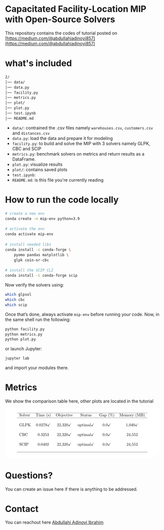 # Capacitated Facility-Location MIP with Open-Source Solvers
This repository contains the codes of tutorial posted on [https://medium.com/@abdullahiadinoyi857](https://medium.com/@abdullahiadinoyi857)

# what's included

```bash
2/
│── data/
│── data.py
│── facility.py
│── metrics.py
│── plot/
│── plot.py
│── test.ipynb
│── README.md
```

- ```data/```: contrained the .csv files namely `warehouses.csv`, `customers.csv` and `distances.csv`
- ```data.py```: load the data and prepare it for modeling
- ```facility.py```: to build and solve the MIP with 3 solvers namely GLPK, CBC and SCIP
- ```metrics.py```: benchmark solvers on metrics and return results as a DataFrame.
- ```plot.py```: visualize results
- ```plot/```: contains saved plots
- ```test.ipynb```: 
- ```README.md```: is this file you're currently reading

# How to run the code locally

```bash
# create a new env
conda create -n mip-env python=3.9

# activate the env
conda activate mip-env

# install needed libs
conda install -c conda-forge \
    pyomo pandas matplotlib \
    glpk coin-or-cbc

# install the SCIP CLI 
conda install -c conda-forge scip
```

Now verify the solvers using:
```bash
which glpsol 
which cbc     
which scip
```
Once that’s done, always activate `mip-env` before running your code. Now, in the same shell run the following:

```bash
python facility.py
python metrics.py
python plot.py
```

or launch Jupyter:

```bash
jupyter lab
```
and import your modules there.

# Metrics
We show the comparison table here, other plots are located in the tutorial

<p align="center" width=10%>
<img src ="./plot/table.png"><br>
</p>

# Questions?
You can create an issue here if there is anything to be addressed.

# Contact
You can reachout here [Abdullahi Adinoyi Ibrahim](https://github.com/aadinoyiibrahim)

